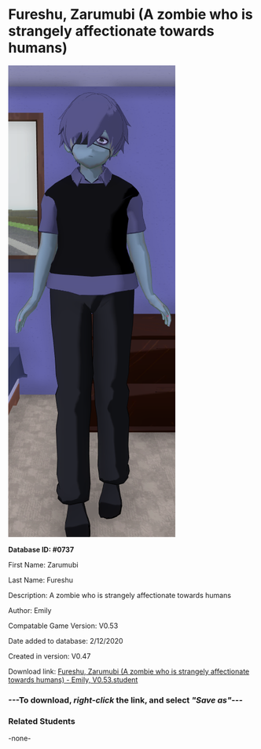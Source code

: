 # Fureshu, Zarumubi (A zombie who is strangely affectionate towards humans)

<img src="../../Files/Images/Fureshu, Zarumubi (A zombie who is strangely affectionate towards humans).png" title="Fureshu, Zarumubi (A zombie who is strangely affectionate towards humans) - Emily, V0.53">

**Database ID: #0737**

First Name: Zarumubi

Last Name: Fureshu

Description: A zombie who is strangely affectionate towards humans

Author: Emily

Compatable Game Version: V0.53

Date added to database: 2/12/2020

Created in version: V0.47

Download link: <a href="https://raw.githubusercontent.com/Arbiter1223/Daigaku-Gurashi-Custom-Students/master/Files/Student%20Files/Fureshu%2C%20Zarumubi%20(A%20zombie%20who%20is%20strangely%20affectionate%20towards%20humans)%20-%20Emily%2C%20V0.53.student">Fureshu, Zarumubi (A zombie who is strangely affectionate towards humans) - Emily, V0.53.student</a>

### ---**To download, _right-click_ the link, and select _"Save as"_**---

### Related Students

-none-

